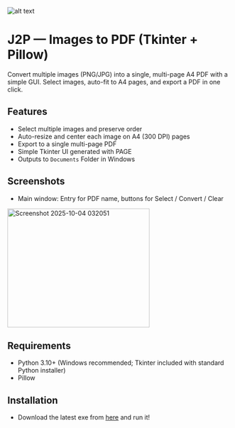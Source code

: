 ![alt text](docs/J2P.ico)


# J2P — Images to PDF (Tkinter + Pillow)

Convert multiple images (PNG/JPG) into a single, multi-page A4 PDF with a simple GUI. Select images, auto-fit to A4 pages, and export a PDF in one click.

## Features

- Select multiple images and preserve order
- Auto-resize and center each image on A4 (300 DPI) pages
- Export to a single multi-page PDF
- Simple Tkinter UI generated with PAGE
- Outputs to `Documents` Folder in Windows

## Screenshots

- Main window: Entry for PDF name, buttons for Select / Convert / Clear
<img width="320" height="268" alt="Screenshot 2025-10-04 032051" src="https://github.com/user-attachments/assets/135a56d9-24f9-46f8-8e4f-cb01bd9d14ab" />

## Requirements

- Python 3.10+ (Windows recommended; Tkinter included with standard Python installer)
- Pillow

## Installation 

- Download the latest exe from [here](https://github.com/tr4is/j2p/releases/) and run it!


